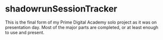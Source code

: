 # shadowrunSessionTracker

This is the final form of my Prime Digital Academy solo project as it was on presentation day. Most of the major parts are 
completed, or at least enough to use and present.
